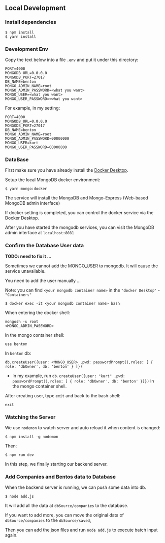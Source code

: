 ## Local Development

### Install dependencies

```
$ npm install
$ yarn install
```

### Development Env
Copy the text below into a file `.env` and put it under this directory:

```
PORT=4000
MONGODB_URL=0.0.0.0
MONGODB_PORT=27017
DB_NAME=benton
MONGO_ADMIN_NAME=root
MONGO_ADMIN_PASSWORD=<what you want>
MONGO_USER=<what you want>
MONGO_USER_PASSWORD=<what you want>
```
For example, in my setting:
```
PORT=4000
MONGODB_URL=0.0.0.0
MONGODB_PORT=27017
DB_NAME=benton
MONGO_ADMIN_NAME=root
MONGO_ADMIN_PASSWORD=00000000
MONGO_USER=kurt
MONGO_USER_PASSWORD=00000000
```

### DataBase

First make sure you have already install the [Docker Desktop](https://www.docker.com/products/docker-desktop).

Setup the local MongoDB docker environment:

```
$ yarn mongo:docker
```

The service will install the MongoDB and Mongo-Express (Web-based MongoDB admin interface)

If docker setting is completed, you can control the docker service via the Docker Desktop.

After you have started the mongodb services, you can visit the MongoDB admin interface at `localhost:8081`

### Confirm the Database User data

**TODO: need to fix it ...**

Sometimes we cannot add the MONGO_USER to mongodb. It will cause the service unavailable.

You need to add the user manually ... 

Note: you can find `<your mongodb container name>` in the `"docker Desktop"` - `"Containers"`

``` shell
$ docker exec -it <your mongodb container name> bash
```

When entering the docker shell: 

```` shell
mongosh -u root
<MONGO_ADMIN_PASSWORD>
````

In the mongo container shell: 

```
use benton
```
In `benton` db:
```
db.createUser({user: <MONGO_USER> ,pwd: passwordPrompt(),roles: [ { role: 'dbOwner', db: 'benton' } ]})
```
* In my example, run `db.createUser({user: "kurt" ,pwd: passwordPrompt(),roles: [ { role: 'dbOwner', db: 'benton' }]})`
in the mongo container shell.


After creating user, type `exit` and back to the bash shell:
```
exit
```


### Watching the Server

We use `nodemon` to watch server and auto reload it when content is changed: 

``` command
$ npm install -g nodemon
```
Then:

``` 
$ npm run dev
```
In this step, we finally starting our backend server.



### Add Companies and Bentos data to Database

When the backend server is running, we can push some data into db.

```
$ node add.js
```

It will add all the data at `dbSource/companies` to the database.

If you want to add more, you can move the original data of `dbSource/companies` to the `dbSource/saved`,

Then you can add the json files and run `node add.js` to execute batch input again.
